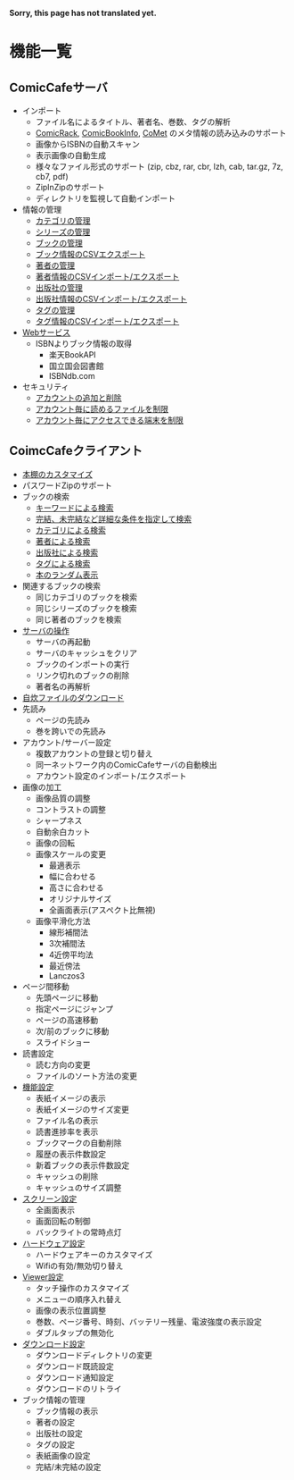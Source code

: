 **Sorry, this page has not translated yet.**

# 機能一覧

## ComicCafeサーバ
- インポート
    - ファイル名によるタイトル、著者名、巻数、タグの解析
    - [ComicRack](http://comicrack.cyolito.com/downloads/ComicRack/Support-Files/ComicInfoSchema.zip), [ComicBookInfo](https://docs.google.com/document/pub?id=1Tu9eoPWc_8SPgxx5J4-6mEaaRWLLv-bEA8i_jcIe3IE), [CoMet](http://www.denvog.com/comet/comet-specification/) のメタ情報の読み込みのサポート
    - 画像からISBNの自動スキャン
    - 表示画像の自動生成
    - 様々なファイル形式のサポート (zip, cbz, rar, cbr, lzh, cab, tar.gz, 7z, cb7, pdf)
    - ZipInZipのサポート
    - ディレクトリを監視して自動インポート
- 情報の管理
    - [カテゴリの管理](Server/BasicOperations/ManagementCategory.mkd)
    - [シリーズの管理](Server/BasicOperations/ManagementSeries.mkd)
    - [ブックの管理](Server/BasicOperations/ManagementBook.mkd)
    - [ブック情報のCSVエクスポート](Server/BasicOperations/Tools.mkd#export)
    - [著者の管理](Server/BasicOperations/ManagementAuthor.mkd)
    - [著者情報のCSVインポート/エクスポート](Server/BasicOperations/Tools.mkd#import)
    - [出版社の管理](Server/BasicOperations/ManagementPublisher.mkd)
    - [出版社情報のCSVインポート/エクスポート](Server/BasicOperations/Tools.mkd#import)
    - [タグの管理](Server/BasicOperations/ManagementTag.mkd)
    - [タグ情報のCSVインポート/エクスポート](Server/BasicOperations/Tools.mkd#import)
- [Webサービス](Server/Webservice.mkd)
    - ISBNよりブック情報の取得
        - 楽天BookAPI
        - 国立国会図書館
        - ISBNdb.com
- セキュリティ
    - [アカウントの追加と削除](Server/BasicOperations/Settings.mkd#security)
    - [アカウント毎に読めるファイルを制限](Server/Permission.mkd)
    - [アカウント毎にアクセスできる端末を制限](Server/BasicOperations/Settings.mkd#security)

## CoimcCafeクライアント
- [本棚のカスタマイズ](Client/BasicOperations/Bookshelf.mkd)
- パスワードZipのサポート
- ブックの検索
    - [キーワードによる検索](Client/BasicOperations/KeywordSearch.mkd)
    - [完結、未完結など詳細な条件を指定して検索](Client/BasicOperations/KeywordSearch.mkd)
    - [カテゴリによる検索](Client/BasicOperations/DirectorySearch.mkd#category)
    - [著者による検索](Client/BasicOperations/DirectorySearch.mkd#author)
    - [出版社による検索](Client/BasicOperations/DirectorySearch.mkd#publisher)
    - [タグによる検索](Client/BasicOperations/DirectorySearch.mkd#tag)
    - [本のランダム表示](Client/BasicOperations/DirectorySearch.mkd#random)
- 関連するブックの検索
    - 同じカテゴリのブックを検索
    - 同じシリーズのブックを検索
    - 同じ著者のブックを検索
- [サーバの操作](Client/Settings/ServerSettings.mkd#server_operation)
    - サーバの再起動
    - サーバのキャッシュをクリア
    - ブックのインポートの実行
    - リンク切れのブックの削除
    - 著者名の再解析
- [自炊ファイルのダウンロード](Client/BasicOperations/Download.mkd)
- 先読み
    - ページの先読み
    - 巻を跨いでの先読み
- アカウント/サーバー設定
    - 複数アカウントの登録と切り替え
    - 同一ネットワーク内のComicCafeサーバの自動検出
    - アカウント設定のインポート/エクスポート
- 画像の加工
    - 画像品質の調整
    - コントラストの調整
    - シャープネス
    - 自動余白カット
    - 画像の回転
    - 画像スケールの変更
        - 最適表示
        - 幅に合わせる
        - 高さに合わせる
        - オリジナルサイズ
        - 全画面表示(アスペクト比無視)
    - 画像平滑化方法
        - 線形補間法
        - 3次補間法
        - 4近傍平均法
        - 最近傍法
        - Lanczos3
- ページ間移動
    - 先頭ページに移動
    - 指定ページにジャンプ
    - ページの高速移動
    - 次/前のブックに移動
    - スライドショー
- 読書設定
    - 読む方向の変更
    - ファイルのソート方法の変更
- [機能設定](Client/Settings/ClientSettings.mkd#function_settings)
    - 表紙イメージの表示
    - 表紙イメージのサイズ変更
    - ファイル名の表示
    - 読書進捗率を表示
    - ブックマークの自動削除
    - 履歴の表示件数設定
    - 新着ブックの表示件数設定
    - キャッシュの削除
    - キャッシュのサイズ調整
- [スクリーン設定](Client/Settings/ClientSettings.mkd#screen_settings)
    - 全画面表示
    - 画面回転の制御
    - バックライトの常時点灯
- [ハードウェア設定](Client/Settings/ClientSettings.mkd#hardware_settings)
    - ハードウェアキーのカスタマイズ
    - Wifiの有効/無効切り替え
- [Viewer設定](Client/Settings/ClientSettings.mkd#viewer_settings)
    - タッチ操作のカスタマイズ
    - メニューの順序入れ替え
    - 画像の表示位置調整
    - 巻数、ページ番号、時刻、バッテリー残量、電波強度の表示設定
    - ダブルタップの無効化
- [ダウンロード設定](Client/Settings/ClientSettings.mkd#download_settings)
    - ダウンロードディレクトリの変更
    - ダウンロード既読設定
    - ダウンロード通知設定
    - ダウンロードのリトライ
- ブック情報の管理
    - ブック情報の表示
    - 著者の設定
    - 出版社の設定
    - タグの設定
    - 表紙画像の設定
    - 完結/未完結の設定
